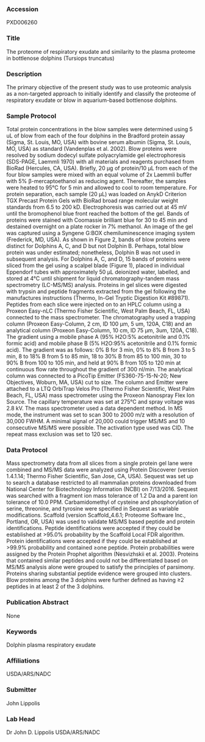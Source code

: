 ### Accession
PXD006260

### Title
The proteome of respiratory exudate and similarity to the plasma proteome in bottlenose dolphins (Tursiops truncatus)

### Description
The primary objective of the present study was to use proteomic analysis as a non-targeted approach to initially identify and classify the proteome of respiratory exudate or blow in aquarium-based bottlenose dolphins.

### Sample Protocol
Total protein concentrations in the blow samples were determined using 5 uL of blow from each of the four dolphins in the Bradford protein assay (Sigma, St. Louis, MO, USA) with bovine serum albumin (Sigma, St. Louis, MO, USA) as standard (Vandenplas et al. 2002). Blow proteins were resolved by sodium dodecyl sulfate polyacrylamide gel electrophoresis (SDS-PAGE, Laemmli 1970) with all materials and reagents purchased from BioRad (Hercules, CA, USA). Briefly, 20 µg of protein/10 µL from each of the four blow samples were mixed with an equal volume of 2x Laemmli buffer with 5% β-mercaptoethanol as reducing agent. Thereafter, the samples were heated to 95°C for 5 min and allowed to cool to room temperature. For protein separation, each sample (20 µL) was loaded on AnykD Criterion TGX Precast Protein Gels with BioRad broad range molecular weight standards from 6.5 to 200 kD. Electrophoresis was carried out at 45 mV until the bromophenol blue front reached the bottom of the gel. Bands of proteins were stained with Coomassie brilliant blue for 30 to 45 min and destained overnight on a plate rocker in 7% methanol. An image of the gel was captured using a Syngene G:BOX chemiluminescence imaging system (Frederick, MD, USA). As shown in Figure 2, bands of blow proteins were distinct for Dolphins A, C, and D but not Dolphin B. Perhaps, total blow protein was under estimated; nonetheless, Dolphin B was not used in subsequent analysis. For Dolphins A, C, and D, 15 bands of proteins were sliced from the gel using a scalpel blade (Figure 1), placed in individual Eppendorf tubes with approximately 50 μL deionized water, labelled, and stored at 4°C until shipment for liquid chromatography-tandem mass spectrometry (LC-MS/MS) analysis.  Proteins in gel slices were digested with trypsin and peptide fragments extracted from the gel following the manufactures instructions (Thermo, In-Gel Tryptic Digestion Kit #89871). Peptides from each slice were injected on to an HPLC column using a Proxeon Easy-nLC (Thermo Fisher Scientific, West Palm Beach, FL, USA) connected to the mass spectrometer. The chromatography used a trapping column (Proxeon Easy-Column, 2 cm, ID 100 μm, 5 um, 120A, C18) and an analytical column (Proxeon Easy-Column, 10 cm, ID 75 μm, 3um, 120A, C18). The gradient using a mobile phase A (95% H2O:5% acetonitrile and 0.1% formic acid) and mobile phase B (5% H2O:95% acetonitrile and 0.1% formic acid). The gradient was as follows: 0% B for 3 min, 0% to 8% B from 3 to 5 min, 8 to 18% B from 5 to 85 min, 18 to 30% B from 85 to 100 min, 30 to 90% B from 100 to 105 min, and held at 90% B from 105 to 120 min at continuous flow rate throughout the gradient of 300 nl/min. The analytical column was connected to a PicoTip Emitter (FS360-75-15-N-20; New Objectives, Woburn, MA, USA) cut to size. The column and Emitter were attached to a LTQ OrbiTrap Velos Pro (Thermo Fisher Scientific, West Palm Beach, FL, USA) mass spectrometer using the Proxeon Nanospray Flex Ion Source. The capillary temperature was set at 275°C and spray voltage was 2.8 kV. The mass spectrometer used a data dependent method. In MS mode, the instrument was set to scan 300 to 2000 m/z with a resolution of 30,000 FWHM. A minimal signal of 20,000 could trigger MS/MS and 10 consecutive MS/MS were possible. The activation type used was CID. The repeat mass exclusion was set to 120 sec.

### Data Protocol
Mass spectrometry data from all slices from a single protein gel lane were combined and MS/MS data were analyzed using Protein Discoverer (version 1.4.1.14; Thermo Fisher Scientific, San Jose, CA, USA). Sequest was set up to search a database restricted to all mammalian proteins downloaded from National Center for Biotechnology Information (NCBI) on 7/13/2016. Sequest was searched with a fragment ion mass tolerance of 1.2 Da and a parent ion tolerance of 10.0 PPM. Carbamidomethyl of cysteine and phosphorylation of serine, threonine, and tyrosine were specified in Sequest as variable modifications. Scaffold (version Scaffold_4.6.1; Proteome Software Inc., Portland, OR, USA) was used to validate MS/MS based peptide and protein identifications. Peptide identifications were accepted if they could be established at >95.0% probability by the Scaffold Local FDR algorithm. Protein identifications were accepted if they could be established at >99.9% probability and contained ≥one peptide. Protein probabilities were assigned by the Protein Prophet algorithm (Nesvizhskii et al. 2003). Proteins that contained similar peptides and could not be differentiated based on MS/MS analysis alone were grouped to satisfy the principles of parsimony. Proteins sharing substantial peptide evidence were grouped into clusters. Blow proteins among the 3 dolphins were further defined as having ≥2 peptides in at least 2 of the 3 dolphins.

### Publication Abstract
None

### Keywords
Dolphin plasma respiratory exudate

### Affiliations
USDA/ARS/NADC

### Submitter
John Lippolis

### Lab Head
Dr John D. Lippolis
USDA/ARS/NADC


